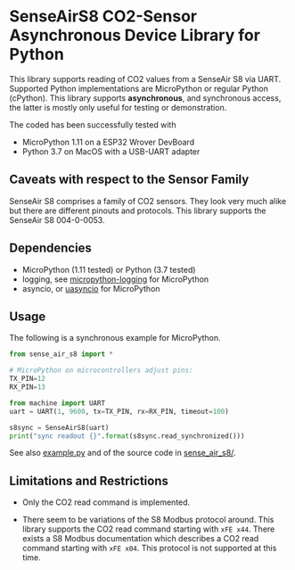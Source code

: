 SenseAirS8 CO2-Sensor Asynchronous Device Library for Python
============================================================

This library supports reading of CO2 values from a SenseAir S8 via UART.
Supported Python implementations are MicroPython or regular Python (cPython).
This library supports **asynchronous**, and synchronous access, the latter is
mostly only useful for testing or demonstration.

The coded has been successfully tested with
* MicroPython 1.11 on a ESP32 Wrover DevBoard
* Python 3.7 on MacOS with a USB-UART adapter

Caveats with respect to the Sensor Family
-----------------------------------------

SenseAir S8 comprises a family of CO2 sensors. They look very much
alike but there are different pinouts and protocols. This library supports the
SenseAir S8 004-0-0053.

Dependencies
------------

* MicroPython (1.11 tested) or Python (3.7 tested)
* logging, see [micropython-logging] for MicroPython
* asyncio, or [uasyncio] for MicroPython

Usage
-----

The following is a synchronous example for MicroPython.

~~~python
from sense_air_s8 import *

# MicroPython on microcontrollers adjust pins:
TX_PIN=12
RX_PIN=13

from machine import UART
uart = UART(1, 9600, tx=TX_PIN, rx=RX_PIN, timeout=100)

s8sync = SenseAirS8(uart)
print("sync readout {}".format(s8sync.read_synchronized()))
~~~

See also [example.py](./example.py) and
of the source code in [sense_air_s8/](./sense_air_s8/).


Limitations and Restrictions
----------------------------

* Only the CO2 read command is implemented.

* There seem to be variations of the S8 Modbus protocol around. This library
  supports the CO2 read command starting with `xFE x44`. There exists a S8
  Modbus documentation which describes a CO2 read command starting with `xFE
  x04`. This protocol is not supported at this time.


[micropython-logging]: https://pypi.org/project/micropython-logging/
[uasyncio]: https://pypi.org/project/micropython-uasyncio/
